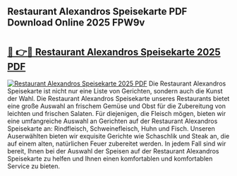 ## Restaurant Alexandros Speisekarte PDF Download Online 2025 FPW9v

# <h2><a href="http://gc892c.nevu.top/?p=Restaurant+Alexandros+Speisekarte">🔗 👉🔴 Restaurant Alexandros Speisekarte 2025 PDF</a></h2>

[![Restaurant Alexandros Speisekarte 2025 PDF](https://i.imgur.com/dBaPXMq.png)](http://gc892c.nevu.top/?p=Restaurant+Alexandros+Speisekarte)
Die Restaurant Alexandros Speisekarte ist nicht nur eine Liste von Gerichten, sondern auch die Kunst der Wahl. Die Restaurant Alexandros Speisekarte unseres Restaurants bietet eine große Auswahl an frischem Gemüse und Obst für die Zubereitung von leichten und frischen Salaten. Für diejenigen, die Fleisch mögen, bieten wir eine umfangreiche Auswahl an Gerichten auf der Restaurant Alexandros Speisekarte an: Rindfleisch, Schweinefleisch, Huhn und Fisch. Unseren Auserwählten bieten wir exquisite Gerichte wie Schaschlik und Steak an, die auf einem alten, natürlichen Feuer zubereitet werden. In jedem Fall sind wir bereit, Ihnen bei der Auswahl der Speisen auf der Restaurant Alexandros Speisekarte zu helfen und Ihnen einen komfortablen und komfortablen Service zu bieten.
